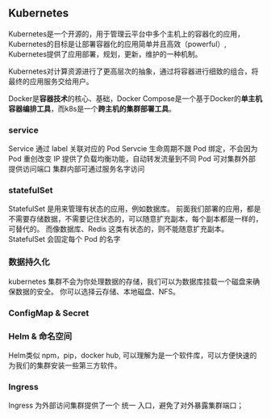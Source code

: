 ## Kubernetes
Kubernetes是一个开源的，用于管理云平台中多个主机上的容器化的应用，Kubernetes的目标是让部署容器化的应用简单并且高效（powerful）,
Kubernetes提供了应用部署，规划，更新，维护的一种机制。

Kubernetes对计算资源进行了更高层次的抽象，通过将容器进行细致的组合，将最终的应用服务交给用户。

Docker是**容器技术**的核心、基础，Docker Compose是一个基于Docker的**单主机容器编排工具**，而k8s是一个**跨主机的集群部署工具**。

### service
Service 通过 label 关联对应的 Pod
Servcie 生命周期不跟 Pod 绑定，不会因为 Pod 重创改变 IP
提供了负载均衡功能，自动转发流量到不同 Pod
可对集群外部提供访问端口
集群内部可通过服务名字访问

### statefulSet
StatefulSet 是用来管理有状态的应用，例如数据库。
前面我们部署的应用，都是不需要存储数据，不需要记住状态的，可以随意扩充副本，每个副本都是一样的，可替代的。
而像数据库、Redis 这类有状态的，则不能随意扩充副本。
StatefulSet 会固定每个 Pod 的名字

### 数据持久化
kubernetes 集群不会为你处理数据的存储，我们可以为数据库挂载一个磁盘来确保数据的安全。
你可以选择云存储、本地磁盘、NFS。

### ConfigMap & Secret

### Helm & 命名空间
Helm类似 npm，pip，docker hub, 可以理解为是一个软件库，可以方便快速的为我们的集群安装一些第三方软件。

### Ingress
Ingress 为外部访问集群提供了一个 统一 入口，避免了对外暴露集群端口；